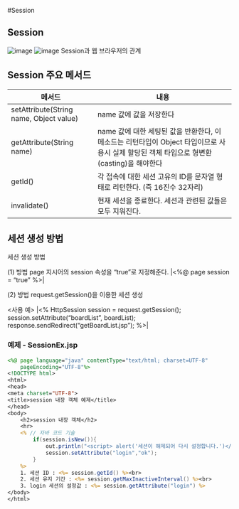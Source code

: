 #Session

## Session
![image](https://user-images.githubusercontent.com/49936027/137866467-5baad017-6b90-4434-9e34-d332b0b5e67f.png)
![image](https://user-images.githubusercontent.com/49936027/137866476-3a07e9ad-c09b-437e-8ba1-14e73f0c959e.png)
Session과 웹 브라우저의 관계

## Session 주요 메서드
|메서드|내용|
|------|---|
|setAttribute(String name, Object value)|name 값에 값을 저장한다|
|getAttribute(String name)|name 값에 대한 세팅된 값을 반환한다,  이 메소드는 리턴타입이 Object 타입이므로 사용시 실제 할당된 객체 타입으로 형변환(casting)을 해야한다|
|getId()|각 접속에 대한 세션 고유의 ID를 문자열 형태로 리턴한다. (즉 16진수 32자리)|
|invalidate()|현재 세션을 종료한다. 세션과 관련된 값들은 모두 지워진다.|

## 세션 생성 방법
세션 생성 방법


(1) 방법 page 지시어의 session 속성을 “true”로 지정해준다.
|<%@ page session = “true” %>|

(2) 방법 request.getSession()을 이용한 세션 생성

   <사용 예>
|<%
     HttpSession session = request.getSession();
     session.setAttribute(“boardList”, boardList);
     response.sendRedirect(“getBoardList.jsp”);
 %>|

### 예제 - SessionEx.jsp
```jsp
<%@ page language="java" contentType="text/html; charset=UTF-8"
    pageEncoding="UTF-8"%>
<!DOCTYPE html>
<html>
<head>
<meta charset="UTF-8">
<title>session 내장 객체 예제</title>
</head>
<body>
	<h2>session 내장 객체</h2>
	<hr>
	<% // 자바 코드 기술
		if(session.isNew()){
			out.println("<script> alert('세션이 해제되어 다시 설정합니다.')</script>");
			session.setAttribute("login","ok");
		}
	%>
	1. 세션 ID : <%= session.getId() %><br>
	2. 세션 유지 기간 : <%= session.getMaxInactiveInterval() %><br>
	3. login 세션의 설정값 : <%= session.getAttribute("login") %>
</body>
</html>
```
